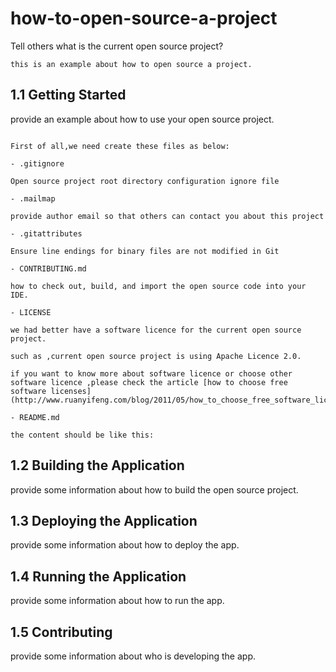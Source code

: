 # how-to-open-source-a-project

Tell others what is the current open source project?

```
this is an example about how to open source a project.
```
## 1.1 Getting Started

provide an example about how to use your open source project.

```

First of all,we need create these files as below:

- .gitignore

Open source project root directory configuration ignore file

- .mailmap

provide author email so that others can contact you about this project

- .gitattributes

Ensure line endings for binary files are not modified in Git

- CONTRIBUTING.md

how to check out, build, and import the open source code into your IDE.

- LICENSE

we had better have a software licence for the current open source project.

such as ,current open source project is using Apache Licence 2.0.

if you want to know more about software licence or choose other software licence ,please check the article [how to choose free software licenses](http://www.ruanyifeng.com/blog/2011/05/how_to_choose_free_software_licenses.html)

- README.md

the content should be like this:
```

## 1.2 Building the Application

provide some information about how to build the open source project.

## 1.3 Deploying the Application

provide some information about how to deploy the app.

## 1.4 Running the Application

provide some information about how to run the app.

## 1.5 Contributing

provide some information about who is developing the app.
